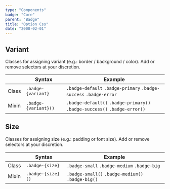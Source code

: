 ```yaml
---
type: "Components"
badge: "Core"
parent: "Badge"
title: "Option Css"
date: "2000-02-01"
---
```


## Variant

Classes for assigning variant (e.g.: border / background / color). Add or remove selectors at your discretion.

<div class="table-scroll">

|                         | Syntax                                    | Example                       |
| ----------------------- | ----------------------------------------- | ----------------------------- |
| Class                   | `.badge-{variant}`                        | `.badge-default` `.badge-primary` `.badge-success` `.badge-error` |
| Mixin                   | `.badge-{variant}()`                      | `.badge-default()` `.badge-primary()`  `.badge-success()` `.badge-error()`   |

</div>

<demo>
  <demovanilla src="vanilla/components/badge/variant">
  </demovanilla>
</demo>

## Size

Classes for assigning size (e.g.: padding or font size). Add or remove selectors at your discretion.

<div class="table-scroll">

|                         | Syntax                                    | Example                       |
| ----------------------- | ----------------------------------------- | ----------------------------- |
| Class                   | `.badge-{size}`                           | `.badge-small` `.badge-medium` `.badge-big`|
| Mixin                   | `.badge-{size}()`                         | `.badge-small()` `.badge-medium()`  `.badge-big()`   |

</div>

<demo>
  <demovanilla src="vanilla/components/badge/size">
  </demovanilla>
</demo>
